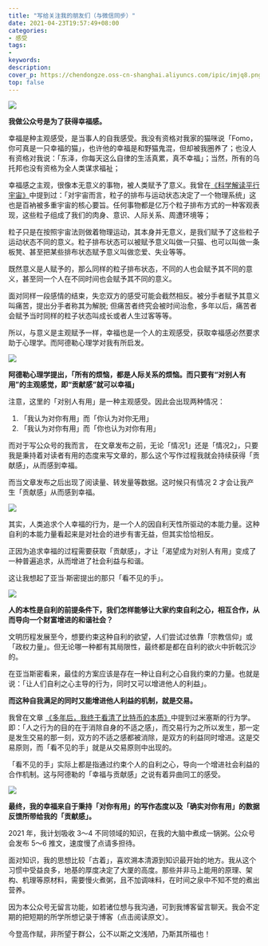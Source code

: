 ```yaml
---
title: "写给关注我的朋友们（与微信同步）"
date: 2021-04-23T19:57:49+08:00
categories:
- 感受
tags:
- 
keywords:
description: 
cover_p: https://chendongze.oss-cn-shanghai.aliyuncs.com/ipic/imjq8.png
top: false
---
```


![](https://chendongze.oss-cn-shanghai.aliyuncs.com/ipic/imjq8.png)


**我做公众号是为了获得幸福感。**

幸福是种主观感受，是当事人的自我感受。我没有资格对我家的猫咪说「Fomo，你可真是一只幸福的猫」，也许他的幸福是和野猫鬼混，但却被我圈养了；也没人有资格对我说：「东泽，你每天这么自律的生活真累，真不幸福」；当然，所有的乌托邦也没有资格为全人类谋求福祉；

幸福感之主观，很像本无意义的事物，被人类赋予了意义。我曾在[《科学解读平行宇宙》](/post/parallel-universe/)中提到过：「对宇宙而言，粒子的排布与运动状态决定了一个物理系统」这也是百衲被多重宇宙的核心要旨。任何事物都是亿万个粒子排布方式的一种客观表现，这些粒子组成了我们的肉身、意识、人际关系、周遭环境等；

粒子只是在按照宇宙法则做着物理运动，其本身并无意义，是我们赋予了这些粒子运动状态不同的意义。粒子排布状态可以被赋予意义叫做一只猫、也可以叫做一条板凳、甚至把某些排布状态赋予意义叫做恋爱、失业等等。

既然意义是人赋予的，那么同样的粒子排布状态，不同的人也会赋予其不同的意义，甚至同一个人在不同时间也会赋予其不同的意义。

面对同样一段感情的结束，失恋双方的感受可能会截然相反。被分手者赋予其意义叫痛苦，提出分手者称其为解脱; 但痛苦者终究会被时间治愈，多年以后，痛苦者会赋予当时同样的粒子状态叫成长或者人生过客等等。

所以，与意义是主观赋予一样，幸福也是一个人的主观感受，获取幸福感必然要求助于心理学。而阿德勒心理学对我有所启发。

![](https://chendongze.oss-cn-shanghai.aliyuncs.com/ipic/t9xxl.png)

**阿德勒心理学提出，「所有的烦恼，都是人际关系的烦恼。而只要有“对别人有用”的主观感觉，即“贡献感”就可以幸福」**

注意，这里的「对别人有用」是一种主观感受。因此会出现两种情况：
1. 「我认为对你有用」而「你认为对你无用」
2. 「我认为对你有用」而「你也认为对你有用」

而对于写公众号的我而言， 在文章发布之前，无论「情况1」还是「情况2」，只要我是秉持着对读者有用的态度来写文章的，那么这个写作过程我就会持续获得「贡献感」，从而感到幸福。

而当文章发布之后出现了阅读量、转发量等数据。这时候只有情况 2 才会让我产生「贡献感」从而感到幸福。

![](https://chendongze.oss-cn-shanghai.aliyuncs.com/ipic/t9xxl.png)

其实，人类追求个人幸福的行为，是一个人的因自利天性所驱动的本能力量。这种自利的本能力量看起来是对社会的进步有害无益，但其实恰恰相反。

正因为追求幸福的过程需要获取「贡献感」，才让「渴望成为对别人有用」变成了一种普遍追求，从而增进了社会利益与和谐。

这让我想起了亚当·斯密提出的那只「看不见的手」。

![](https://chendongze.oss-cn-shanghai.aliyuncs.com/ipic/pqyz4.png)

**人的本性是自利的前提条件下，我们怎样能够让大家约束自利之心，相互合作，从而导向一个财富增进的和谐社会？**

文明历程发展至今，想要约束这种自利的欲望，人们尝试过依靠「宗教信仰」或「政权力量」。但无论哪一种都有其局限性，最终都是都在自利的欲火中折戟沉沙的。

在亚当斯密看来，最佳的方案应该是存在一种让自利之心自我约束的力量。也就是说：「让人们自利之心主导的行为，同时又可以增进他人的利益」。

**而这种自我满足的同时又能增进他人利益的机制，就是交易。**

我曾在文章 [《多年后，我终于看清了比特币的本质》](/post/the-essence-of-bitcoin/)中提到过米塞斯的行为学。即：「人之行为的目的在于消除自身的不适之感」，而交易行为之所以发生，那一定是发生交易的那一刻，双方的不适之感都被消除，是双方的利益同时增进。这是交易原则，而「看不见的手」就是从交易原则中出现的。

「看不见的手」实际上都是指通过约束个人的自利之心，导向一个增进社会利益的合作机制。这与阿德勒的「幸福与贡献感」之说有着异曲同工的感受。

![](https://chendongze.oss-cn-shanghai.aliyuncs.com/ipic/t9xxl.png)

**最终，我的幸福来自于秉持「对你有用」的写作态度以及「确实对你有用」的数据反馈所带给我的「贡献感」。**

2021 年，我计划吸收 3～4 不同领域的知识，在我的大脑中煮成一锅粥。公众号会发布 5～6 推文，速度慢了点请多担待。

面对知识，我的思想比较「古着」，喜欢溯本清源到知识最开始的地方。我从这个习惯中受益良多，地基的厚度决定了大厦的高度。那些并非马上能用的原理、架构、机理等原材料，需要慢火煮粥，且不加调味料，在时间之泉中不知不觉的煮出营养。

因为本公众号无留言功能，如若诸位想与我沟通，可到我博客留言聊天。我会不定期的把短期的所学所想记录于博客（点击阅读原文）。

今登高作赋，非所望于群公，公不以斯之文浅陋，乃斯其所福也！